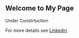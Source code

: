 ## Welcome to My Page
Under Constrtuction

For more details see [Linkedin](www.linkedin.com/in/amirinia).

